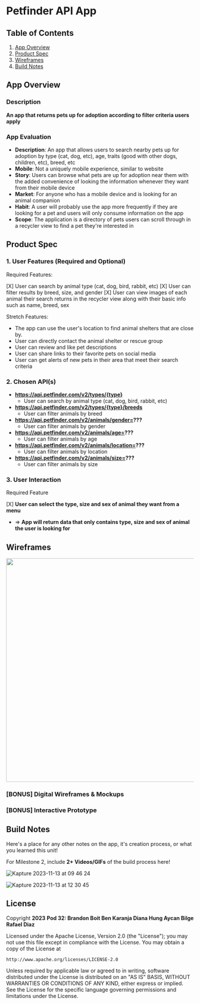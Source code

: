 # **Petfinder API App**

## Table of Contents

1. [App Overview](#App-Overview)
1. [Product Spec](#Product-Spec)
1. [Wireframes](#Wireframes)
1. [Build Notes](#Build-Notes)

## App Overview

### Description 

**An app that returns pets up for adoption according to filter criteria users apply**

### App Evaluation

<!-- Evaluation of your app across the following attributes -->

 - **Description**: An app that allows users to search nearby pets up for adoption by type (cat, dog, etc), age, traits (good with other dogs, children, etc), breed, etc
- **Mobile**: Not a uniquely mobile experience, similar to website
- **Story**: Users can browse what pets are up for adoption near them with the added convenience of looking the information whenever they want from their mobile device
- **Market**: For anyone who has a mobile device and is looking for an animal companion
- **Habit**: A user will probably use the app more frequently if they are looking for a pet and users will only consume information on the app 
- **Scope**: The application is a directory of pets users can scroll through in a recycler view to find a pet they're interested in

## Product Spec

### 1. User Features (Required and Optional)

Required Features:

[X] User can search by animal type (cat, dog, bird, rabbit, etc)
[X] User can filter results by breed, size, and gender
[X] User can view images of each animal their search returns in the recycler view along with their basic info such as name, breed, sex

Stretch Features:

- The app can use the user's location to find animal shelters that are close by.
- User can directly contact the animal shelter or rescue group
- User can review and like pet descriptions
- User can share links to their favorite pets on social media
- User can get alerts of new pets in their area that meet their search criteria

### 2. Chosen API(s)

- **https://api.petfinder.com/v2/types/{type}**
  - User can search by animal type (cat, dog, bird, rabbit, etc)
- **https://api.petfinder.com/v2/types/{type}/breeds**
    - User can filter animals by breed
- **https://api.petfinder.com/v2/animals/gender=???**
    - User can filter animals by gender
- **https://api.petfinder.com/v2/animals/age=???**
    - User can filter animals by age
- **https://api.petfinder.com/v2/animals/location=???**
    - User can filter animals by location
- **https://api.petfinder.com/v2/animals/size=???**
    - User can filter animals by size
### 3. User Interaction

Required Feature

[X] **User can select the type, size and sex of animal they want from a menu**
  - => **App will return data that only contains type, size and sex of animal the user is looking for**
    
 

## Wireframes

<!-- Add picture of your hand sketched wireframes in this section -->
<img src="https://i.imgur.com/f3FBABq.png" width=600>

### [BONUS] Digital Wireframes & Mockups

### [BONUS] Interactive Prototype

## Build Notes

Here's a place for any other notes on the app, it's creation 
process, or what you learned this unit!  

For Milestone 2, include **2+ Videos/GIFs** of the build process here!


![Kapture 2023-11-13 at 09 46 24](https://github.com/And101-Pod-32/capstonePetfinder/assets/112122672/d07a3b63-9fc4-4923-b67d-607ea16ac9c6)


![Kapture 2023-11-13 at 12 30 45](https://github.com/And101-Pod-32/capstonePetfinder/assets/112122672/68889f08-bd77-4f8f-ac7f-0513865e0b8f)

## License

Copyright **2023** 
**Pod 32:
Brandon Boit
Ben Karanja
Diana Hung
Aycan Bilge
Rafael Diaz**

Licensed under the Apache License, Version 2.0 (the "License");
you may not use this file except in compliance with the License.
You may obtain a copy of the License at

    http://www.apache.org/licenses/LICENSE-2.0

Unless required by applicable law or agreed to in writing, software
distributed under the License is distributed on an "AS IS" BASIS,
WITHOUT WARRANTIES OR CONDITIONS OF ANY KIND, either express or implied.
See the License for the specific language governing permissions and
limitations under the License.
